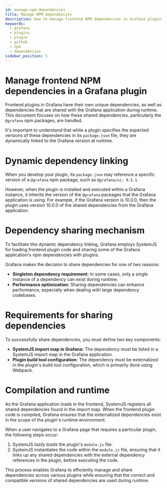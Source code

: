 ```yaml
---
id: manage-npm-dependencies
title: Manage NPM dependencies
description: How to manage frontend NPM dependencies in Grafana plugins.
keywords:
  - grafana
  - plugins
  - plugin
  - github
  - npm
  - dependencies
sidebar_position: 5
---
```


# Manage frontend NPM dependencies in a Grafana plugin

Frontend plugins in Grafana have their own unique dependencies, as well as dependencies that are shared with the Grafana application during runtime. This document focuses on how these shared dependencies, particularly the `@grafana` npm packages, are handled.

It's important to understand that while a plugin specifies the expected versions of these dependencies in its `package.json` file, they are dynamically linked to the Grafana version at runtime.

# Dynamic dependency linking

When you develop your plugin, its `package.json` may reference a specific version of a `@grafana` npm package, such as `@grafana/ui: 9.5.1`.

However, when the plugin is installed and executed within a Grafana instance, it inherits the version of the `@grafana` packages that the Grafana application is using. For example, if the Grafana version is 10.0.0, then the plugin uses version 10.0.0 of the shared dependencies from the Grafana application.

# Dependency sharing mechanism

To facilitate this dynamic dependency linking, Grafana employs SystemJS for loading frontend plugin code and sharing some of the Grafana application's npm dependencies with plugins.

Grafana makes the decision to share dependencies for one of two reasons:

- **Singleton dependency requirement:** In some cases, only a single instance of a dependency can exist during runtime.
- **Performance optimization:** Sharing dependencies can enhance performance, especially when dealing with large dependency codebases.

# Requirements for sharing dependencies

To successfully share dependencies, you must define two key components:

- **SystemJS import map in Grafana:** The dependency must be listed in a SystemJS import map in the Grafana application.
- **Plugin build tool configuration:** The dependency must be externalized in the plugin's build tool configuration, which is primarily done using Webpack.

# Compilation and runtime

As the Grafana application loads in the frontend, SystemJS registers all shared dependencies found in the import map. When the frontend plugin code is compiled, Grafana ensures that the externalized dependencies exist in the scope of the plugin's runtime environment.

When a user navigates to a Grafana page that requires a particular plugin, the following steps occur:

1. SystemJS _lazily loads_ the plugin's `module.js` file.
1. SystemJS instantiates the code within the `module.js` file, ensuring that it links up any shared dependencies with the external dependency references in the plugin, before executing the code.

This process enables Grafana to efficiently manage and share dependencies across various plugins while ensuring that the correct and compatible versions of shared dependencies are used during runtime.
